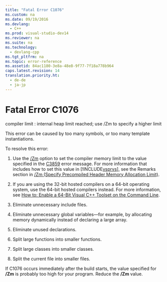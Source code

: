 ```yaml
---
title: "Fatal Error C1076"
ms.custom: na
ms.date: 09/19/2016
ms.devlang: 
  - C++
ms.prod: visual-studio-dev14
ms.reviewer: na
ms.suite: na
ms.technology: 
  - devlang-cpp
ms.tgt_pltfrm: na
ms.topic: error-reference
ms.assetid: 84ac1180-3e8a-48e8-9f77-7f18a778b964
caps.latest.revision: 14
translation.priority.ht: 
  - de-de
  - ja-jp
---
```

# Fatal Error C1076
compiler limit : internal heap limit reached; use /Zm to specify a higher limit  
  
 This error can be caused by too many symbols, or too many template instantiations.  
  
 To resolve this error:  
  
1.  Use the [/Zm](../Topic/-Zm%20\(Specify%20Precompiled%20Header%20Memory%20Allocation%20Limit\).md) option to set the compiler memory limit to the value specified in the [C3859](../vs140/Compiler-Error-C3859.md) error message. For more information that includes how to set this value in [!INCLUDE[vsprvs](../vs140/includes/vsprvs_md.md)], see the Remarks section in [/Zm (Specify Precompiled Header Memory Allocation Limit)](../Topic/-Zm%20\(Specify%20Precompiled%20Header%20Memory%20Allocation%20Limit\).md).  
  
2.  If you are using the 32-bit hosted compilers on a 64-bit operating system, use the 64-bit hosted compilers instead. For more information, see [How to: Enable a 64-Bit Visual C++ Toolset on the Command Line](../vs140/How-to--Enable-a-64-Bit-Visual-C---Toolset-on-the-Command-Line.md).  
  
3.  Eliminate unnecessary include files.  
  
4.  Eliminate unnecessary global variables—for example, by allocating memory dynamically instead of declaring a large array.  
  
5.  Eliminate unused declarations.  
  
6.  Split large functions into smaller functions.  
  
7.  Split large classes into smaller classes.  
  
8.  Split the current file into smaller files.  
  
 If C1076 occurs immediately after the build starts, the value specified for **/Zm** is probably too high for your program. Reduce the **/Zm** value.